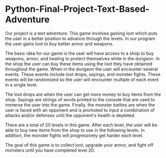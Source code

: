 # Python-Final-Project-Text-Based-Adventure

Our project is a text adventure. This game involvea gaining loot which puts the user in a better position to advance through the levels. In our program the user gains loot to buy better armor and weapons.

The basic idea for our game is the user will have access to a shop to buy weapons, armor, and healing to protect themselves while in the dungeon. In the shop the user can buy these items using the loot they have obtained throughout the game. When in the dungeon the user will encounter several events. These events include loot drops, sayings, and monster fights. These events will be randomized so the user will encounter multiple of each event in a single level. 

The loot drops are when the user can get more money to buy items from the shop. Sayings are strings of words printed to the console that are used to immerse the user into the game. Finally, the monster battles are when the user is faced with an opponent and is promoted to input a combination of attacks and/or defenses until the opponent's health is depleted. 

There are a total of 20 levels in this game. After each level, the user will be able to buy new items from the shop to use in the following levels. In addition, the monster fights will progressively get harder each level.

The goal of this game is to collect loot, upgrade your armor, and fight off monsters until you have completed level 20.
